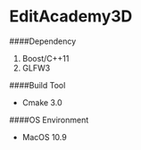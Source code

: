 EditAcademy3D
=============

####Dependency
1. Boost/C++11
2. GLFW3


####Build Tool
- Cmake 3.0

####OS Environment
- MacOS 10.9